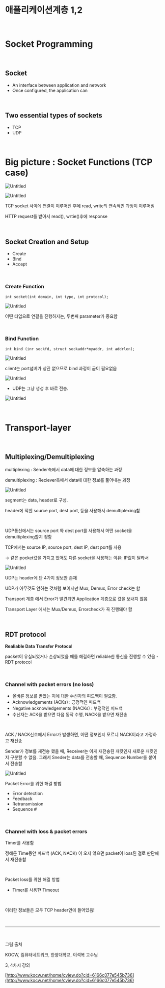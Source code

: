 # 애플리케이션계층 1,2

<br>

# Socket Programming

<br>

## Socket

- An interface between application and network
- Once configured, the application can

<br>

## Two essential types of sockets

- TCP
- UDP

<br>

# Big picture : Socket Functions (TCP case)

![Untitled](assets/Untitled.png)

![Untitled](assets/Untitled1.png)

TCP socket 사이에 연결이 이루어진 후에 read, write의 연속적인 과정이 이루어짐

HTTP request를 받아서 read(), wrtie()후에 response

<br>

## Socket Creation and Setup

- Create
- Bind
- Accept

<br>

### Create Function

`int socket(int domain, int type, int protocol);`

![Untitled](assets/Untitled2.png)

어떤 타입으로 연결을 진행하지는, 두번째 parameter가 중요함

<br>

### Bind Function

`int bind (inr sockfd, struct sockaddr*myaddr, int addrlen);`

![Untitled](assets/Untitled3.png)

 client는 port넘버가 상관 없으므로 bind 과정이 굳이 필요없음

![Untitled](assets/Untitled4.png)

+ UDP는 그냥 생성 후 바로 전송.

![Untitled](assets/Untitled5.png)

<br>

# Transport-layer

<br>

## Multiplexing/Demultiplexing

multiplexing : Sender측에서 data에 대한 정보를 압축하는 과정

demultiplexing : Reciever측에서 data에 대한 정보를 풀어내는 과정

![Untitled](assets/Untitled6.png)

segment는 data, header로 구성.

header에 적힌 source port, dest port, 등을 사용해서 demultiplexing함

<br>

UDP통신에서는 source port 와 dest port를 사용해서 어떤 socket을 demultiplexing할지 정함

TCP에서는 source IP, source port, dest IP, dest port를 사용

→ 같은 pocket값을 가지고 있어도 다른 socket을 사용하는 이유: IP값이 달라서

![Untitled](assets/Untitled7.png)

UDP는 header에 단 4가지 정보만 존재

UDP가 아무것도 안하는 것처럼 보이지만 Mux, Demux, Error check는 함

Transport 계층 에서 Error가 발견되면 Application 계층으로 값을 보내지 않음

Transport Layer 에서는 Mux/Demux, Errorcheck가 꼭 진행돼야 함

<br>

## RDT protocol

**Realiable Data Transfer Protocol**

packet이 유실되었거나 손상되었을 때를 해결하면 reliable한 통신을 진행할 수 있음 - RDT protocol

<br>

### Channel with packet errors (no loss)

- 올바른 정보를 받았는 지에 대한 수신자의 피드백이 필요함.
- Acknowledgements (ACKs) : 긍정적인 피드백
- Negative acknowledgements (NACKs) : 부정적인 피드백
- 수신자는 ACK을 받으면 다음 동작 수행, NACK을 받으면 재전송

<br>

ACK / NACK신호에서 Error가 발생하면, 어떤 정보인지 모르니 NACK이라고 가정하고 재전송

Sender가 정보를 재전송 했을 때, Receiver는 이게 재전송된 패킷인지 새로운 패킷인지 구분할 수 없음. 그래서 Sneder는 data를 전송할 때, Sequence Number를 붙여서 전송함

![Untitled](assets/Untitled8.png)

Packet Error를 위한 해결 방법

- Error detection
- Feedback
- Retransmission
- Sequence #

<br>

### Channel with loss & packet errors

Timer를 사용함

정해둔 Time동안 피드백 (ACK, NACK) 이 오지 않으면 packet이 loss된 걸로 판단해서 재전송함

<br>

Packet loss를 위한 해결 방법

- Timer를 사용한 Timeout

<br>

이러한 정보들은 모두 TCP header안에 들어있음!

<br>

---

<br>

그림 출처 

KOCW, 컴퓨터네트워크, 한양대학교, 이석복 교수님

3, 4차시 강의

[http://www.kocw.net/home/cview.do?cid=6166c077e545b736](http://www.kocw.net/home/cview.do?cid=6166c077e545b736) 

